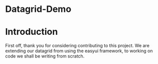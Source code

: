 # Datagrid-Demo
# Introduction
First off, thank you for considering contributing to this project.
We are extending our datagrid from using the easyui framework, to working on code we shall be writing from scratch.
